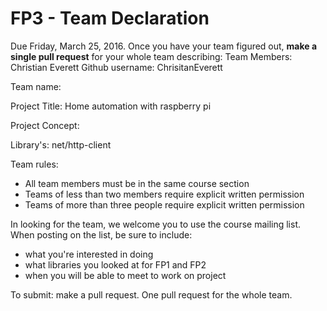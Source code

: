 # FP3 - Team Declaration
Due Friday, March 25, 2016.
Once you have your team figured out, **make a single pull request** for your whole team describing:
Team Members: Christian Everett   Github username: ChrisitanEverett

Team name:

Project Title: Home automation with raspberry pi

Project Concept:

Library's: net/http-client

Team rules:
* All team members must be in the same course section
* Teams of less than two members require explicit written permission
* Teams of more than three people require explicit written permission

In looking for the team, we welcome you to use the course mailing list.
When posting on the list, be sure to include:
* what you're interested in doing
* what libraries you looked at for FP1 and FP2
* when you will be able to meet to work on project

To submit: make a pull request. One pull request for the whole team.
